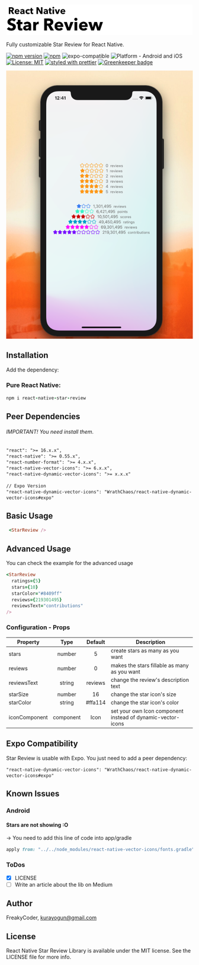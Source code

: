 <img alt="React Native Star Review" src="https://github.com/WrathChaos/react-native-star-review/blob/master/assets/logo.png" width="1050"/>

Fully customizable Star Review for React Native.

[![npm version](https://img.shields.io/npm/v/react-native-star-review.svg)](https://www.npmjs.com/package/react-native-star-review)
[![npm](https://img.shields.io/npm/dt/react-native-star-review.svg)](https://www.npmjs.com/package/react-native-star-review)
![expo-compatible](https://img.shields.io/badge/Expo-compatible-9cf.svg)
![Platform - Android and iOS](https://img.shields.io/badge/platform-Android%20%7C%20iOS-blue.svg)
[![License: MIT](https://img.shields.io/badge/License-MIT-green.svg)](https://opensource.org/licenses/MIT)
[![styled with prettier](https://img.shields.io/badge/styled_with-prettier-ff69b4.svg)](https://github.com/prettier/prettier) [![Greenkeeper badge](https://badges.greenkeeper.io/WrathChaos/react-native-star-review.svg)](https://greenkeeper.io/)

<p align="center">
<img alt="React Native Star Review" src="https://github.com/WrathChaos/react-native-star-review/blob/master/assets/Screenshots/example.png" />
</p>

## Installation

Add the dependency:

### Pure React Native:

```ruby
npm i react-native-star-review
```

## Peer Dependencies

###### IMPORTANT! You need install them.

```
"react": ">= 16.x.x",
"react-native": ">= 0.55.x",
"react-number-format": ">= 4.x.x",
"react-native-vector-icons": ">= 6.x.x",
"react-native-dynamic-vector-icons": ">= x.x.x"

// Expo Version
"react-native-dynamic-vector-icons": "WrathChaos/react-native-dynamic-vector-icons#expo"
```
## Basic Usage

```ruby
 <StarReview />
```

## Advanced Usage

You can check the example for the advanced usage

```ruby
<StarReview
  ratings={5}
  stars={10}
  starColor="#8409ff"
  reviews={219301495}
  reviewsText="contributions"
/>
```

### Configuration - Props

| Property      |   Type    | Default | Description                                                 |
| ------------- | :-------: | :-----: | ----------------------------------------------------------- |
| stars         |  number   |    5    | create stars as many as you want                            |
| reviews       |  number   |    0    | makes the stars fillable as many as you want                |
| reviewsText   |  string   | reviews | change the review's description text                        |
| starSize      |  number   |   16    | change the star icon's size                                 |
| starColor     |  string   | #ffa114 | change the star icon's color                                |
| iconComponent | component |  Icon   | set your own Icon component instead of dynamic-vector-icons |


## Expo Compatibility

Star Review is usable with Expo. You just need to add a peer dependency:

```
"react-native-dynamic-vector-icons": "WrathChaos/react-native-dynamic-vector-icons#expo"
```

## Known Issues

### Android

#### Stars are not showing :O

-> You need to add this line of code into app/gradle

```ruby
apply from: "../../node_modules/react-native-vector-icons/fonts.gradle"
```

### ToDos

- [x] LICENSE
- [ ] Write an article about the lib on Medium

## Author

FreakyCoder, kurayogun@gmail.com

## License

React Native Star Review Library is available under the MIT license. See the LICENSE file for more info.
